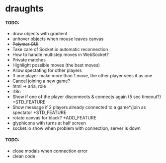 # draughts

#### TODO:

+ draw objects with gradient
+ unhover objects when mouse leaves canvas
+ ~~Polymer GUI~~
+ Take care of Socket.io automatic reconnection
+ How to handle multistep moves in WebSocket?
+ Private matches
+ Highlight possible moves (the best moves)
+ Allow spectating for other players
+ If one player make more than 1 move, the other player sees it as one
+ Cancel joining a new game?
+ html -> aria, role
+ i18n
+ Show if one of the player disconnects & connects again (5 sec timeout?) +STD_FEATURE
+ Show message if 2 players already connected to a game*/join as spectator +STD_FEATURE
+ rotate canvas for black? +ADD_FEATURE
+ glyphicons with turns at half screen
+ socket.io show when problem with connection, server is down

#### TODO:
+ close modals when connection error
+ clean code
